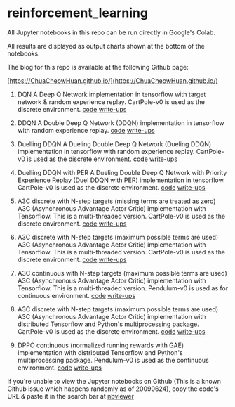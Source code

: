 # reinforcement_learning

All Jupyter notebooks in this repo can be run directly in Google's Colab.

All results are displayed as output charts shown at the bottom of the notebooks.

The blog for this repo is available at the following Github page:

[https://ChuaCheowHuan.github.io/](https://ChuaCheowHuan.github.io/)

1) DQN
A Deep Q Network implementation in tensorflow with target network & random
experience replay. CartPole-v0 is used as the discrete environment.
[code](https://github.com/ChuaCheowHuan/reinforcement_learning/blob/master/DQN_variants/DQN/DQN_cartpole.ipynb)
[write-ups](https://chuacheowhuan.github.io/DQN/)

2) DDQN
A Double Deep Q Network (DDQN) implementation in tensorflow with random
experience replay.
[code](https://github.com/ChuaCheowHuan/reinforcement_learning/blob/master/DQN_variants/DDQN/double_DQN_cartpole.ipynb)
[write-ups](https://chuacheowhuan.github.io/DDQN/)

3) Duelling DDQN
A Dueling Double Deep Q Network (Dueling DDQN) implementation in tensorflow
with random experience replay. CartPole-v0 is used as the discrete environment.
[code](https://github.com/ChuaCheowHuan/reinforcement_learning/blob/master/DQN_variants/duel_DDQN/duelling_DDQN_cartpole.ipynb)
[write-ups](https://chuacheowhuan.github.io/Duel_DDQN/)

4) Duelling DDQN with PER
A Dueling Double Deep Q Network with Priority Experience Replay
(Duel DDQN with PER) implementation in tensorflow. CartPole-v0 is used as the
discrete environment.
[code](https://github.com/ChuaCheowHuan/reinforcement_learning/blob/master/DQN_variants/duel_DDQN_PER/duelling_DDQN_PER_cartpole.ipynb)
[write-ups](https://chuacheowhuan.github.io/Duel_DDQN_with_PER/)

5) A3C discrete with N-step targets (missing terms are treated as zero)
A3C (Asynchronous Advantage Actor Critic) implementation with
Tensorflow. This is a multi-threaded version. CartPole-v0 is used as the
discrete environment.
[code](https://github.com/ChuaCheowHuan/reinforcement_learning/blob/master/policy_gradient_based/A3C/A3C_disc_miss.ipynb)
[write-ups](https://chuacheowhuan.github.io/A3C_disc_thread_nStep/)

6) A3C discrete with N-step targets (maximum possible terms are used)
A3C (Asynchronous Advantage Actor Critic) implementation with
Tensorflow. This is a multi-threaded version. CartPole-v0 is used as the
discrete environment.
[code](https://github.com/ChuaCheowHuan/reinforcement_learning/blob/master/policy_gradient_based/A3C/A3C_disc_max.ipynb)
[write-ups](https://chuacheowhuan.github.io/A3C_disc_thread_nStep/)

7) A3C continuous with N-step targets (maximum possible terms are used)
A3C (Asynchronous Advantage Actor Critic) implementation with
Tensorflow. This is a multi-threaded version. Pendulum-v0 is used as for
continuous environment.
[code](https://github.com/ChuaCheowHuan/reinforcement_learning/blob/master/policy_gradient_based/A3C/A3C_cont_max.ipynb)
[write-ups](https://chuacheowhuan.github.io/A3C_cont_thread_nStep/)

8) A3C discrete with N-step targets (maximum possible terms are used)
A3C (Asynchronous Advantage Actor Critic) implementation with
distributed Tensorflow and Python's multiprocessing package.
CartPole-v0 is used as the discrete environment.
[code](https://github.com/ChuaCheowHuan/reinforcement_learning/blob/master/policy_gradient_based/A3C/A3C_disc_max_dist.ipynb)
[write-ups]()

9) DPPO continuous (normalized running rewards with GAE) implementation with
distributed Tensorflow and Python's multiprocessing package.
Pendulum-v0 is used as the continuous environment.
[code](https://github.com/ChuaCheowHuan/reinforcement_learning/blob/master/policy_gradient_based/DPPO_cont_GAE_dist_GPU.ipynb)
[write-ups]()

If you're unable to view the Jupyter notebooks on Github
(This is a known Github issue which happens randomly as of 20090624),
copy the code's URL & paste it in the search bar at [nbviewer](https://nbviewer.jupyter.org/)
